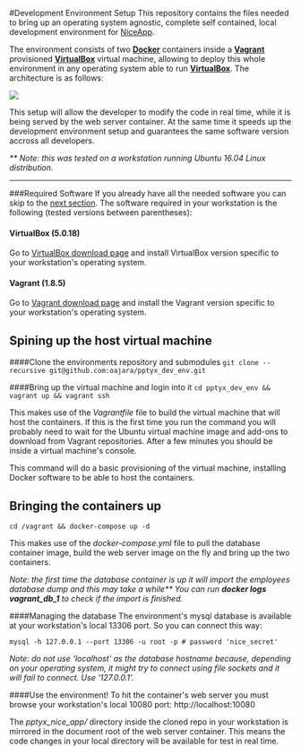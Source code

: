 #Development Environment Setup
This repository contains the files needed to bring up an operating system agnostic, complete self contained, local development environment for [NiceApp](https://github.com/oajara/pptyx_nice_app).

The environment consists of two  **[Docker](https://www.docker.com/)** containers inside a **[Vagrant](https://www.vagrantup.com/)** provisioned **[VirtualBox](https://www.virtualbox.org/)** virtual machine, allowing to deploy this whole environment in any operating system able to run **[VirtualBox](https://www.virtualbox.org/)**. The architecture is as follows:

![](https://technology.amis.nl/wp-content/uploads/2015/08/image70.png) 

This setup will allow the developer to modify the code in real time, while it is being served by the web server container. At the same time it speeds up the development environment setup and guarantees the same software version accross all developers.

_** Note: this was tested on a workstation running Ubuntu 16.04 Linux distribution._
***

###Required Software
If you already have all the needed software you can skip to the [next section](#headerSS).
The software required in your workstation is the following (tested versions between parentheses):

#### VirtualBox (5.0.18)
Go to [VirtualBox download page](https://www.virtualbox.org/wiki/Downloads)  and install VirtualBox version specific to your workstation's operating system.

#### Vagrant (1.8.5)
Go to [Vagrant download page](https://www.vagrantup.com/downloads.html) and install the Vagrant version specific to your workstation's operating system.

## <a name="headerSS"></a>Spining up the host virtual machine
####Clone the environments repository and submodules
`git clone --recursive git@github.com:oajara/pptyx_dev_env.git`

####Bring up the virtual machine and login into it
`cd pptyx_dev_env && vagrant up && vagrant ssh`

This makes use of the *Vagrantfile* file to build the virtual machine that will host the containers. If this is the first time you run the command you will probably need to wait for the Ubuntu virtual machine image and add-ons to download from Vagrant repositories. After a few minutes you should be inside a virtual machine's console.

This command will do a basic provisioning of the virtual machine, installing Docker software to be able to host the containers.

## Bringing the containers up
`cd /vagrant && docker-compose up -d`

This makes use of the *docker-compose.yml* file to pull the database container image, build the web server image on the fly and bring up the two containers. 

_Note: the first time the database container is up it will import the employees database dump and this may take a while** You can run **_docker logs vagrant_db_1_** to check if the import is finished._

####Managing the database
The environment's mysql database is available at your workstation's local 13306 port. So you can connect this way:

`mysql -h 127.0.0.1 --port 13306 -u root -p # password 'nice_secret'`

_Note: do not use 'localhost' as the database hostname because, depending on your operating system, it might try to connect using file sockets and it will fail to connect. Use '127.0.0.1'._

####Use the environment!
To hit the container's web server you must browse your workstation's local 10080 port: http://localhost:10080

The _pptyx_nice_app/_ directory inside the cloned repo in your workstation is mirrored in the document root of the web server container. This means the code changes in your local directory will be available for test in real time.
